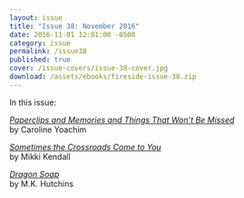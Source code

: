 ```yaml
---
layout: issue
title: "Issue 38: November 2016"
date: 2016-11-01 12:01:00 -0500
category: issue
permalink: /issue38
published: true
cover: /issue-covers/issue-38-cover.jpg
download: /assets/ebooks/fireside-issue-38.zip
---
```


In this issue:

[_Paperclips and Memories and Things That Won’t Be Missed_](/issue38/chapter/21/)<br/>
by Caroline Yoachim

[_Sometimes the Crossroads Come to You_](/issue38/chapter/23/)<br/>
by Mikki Kendall

[_Dragon Soap_](/issue38/chapter/25/)<br/>
by M.K. Hutchins
